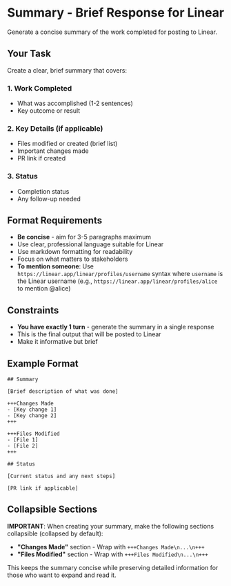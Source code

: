 # Summary - Brief Response for Linear

Generate a concise summary of the work completed for posting to Linear.

## Your Task

Create a clear, brief summary that covers:

### 1. Work Completed
- What was accomplished (1-2 sentences)
- Key outcome or result

### 2. Key Details (if applicable)
- Files modified or created (brief list)
- Important changes made
- PR link if created

### 3. Status
- Completion status
- Any follow-up needed

## Format Requirements

- **Be concise** - aim for 3-5 paragraphs maximum
- Use clear, professional language suitable for Linear
- Use markdown formatting for readability
- Focus on what matters to stakeholders
- **To mention someone**: Use `https://linear.app/linear/profiles/username` syntax where `username` is the Linear username (e.g., `https://linear.app/linear/profiles/alice` to mention @alice)

## Constraints

- **You have exactly 1 turn** - generate the summary in a single response
- This is the final output that will be posted to Linear
- Make it informative but brief

## Example Format

```
## Summary

[Brief description of what was done]

+++Changes Made
- [Key change 1]
- [Key change 2]
+++

+++Files Modified
- [File 1]
- [File 2]
+++

## Status

[Current status and any next steps]

[PR link if applicable]
```

## Collapsible Sections

**IMPORTANT**: When creating your summary, make the following sections collapsible (collapsed by default):

- **"Changes Made"** section - Wrap with `+++Changes Made\n...\n+++`
- **"Files Modified"** section - Wrap with `+++Files Modified\n...\n+++`

This keeps the summary concise while preserving detailed information for those who want to expand and read it.
